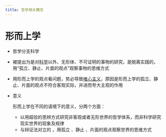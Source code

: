 ```yaml
---
title: 哲学相关概念
---
```


# 形而上学

- 哲学分支科学

- 被提出为是对[科学](https://baike.baidu.com/item/%E7%A7%91%E5%AD%A6/10406)以外、无形体、不可证明的事物的研究，是脱离实践的，用“孤立、静止、片面的观点”观察事物的思维方式

- 用形而上学的观点看问题，势必导致[唯心主义](https://baike.baidu.com/item/%E5%94%AF%E5%BF%83%E4%B8%BB%E4%B9%89)，原因是形而上学的孤立、静止、片面的观点不符合客观实际，并进而夸大主观的作用

- 意义

  形而上学在不同的语境下的意义，分两个方面：

  - 以用超验的思辨方式研究非客观或者无形世界的哲学体系，而非科学研究现实世界的现象及规律
  - 与辩证法对立的 ，用孤立 、静止 、片面的观点观察世界的思维方式

